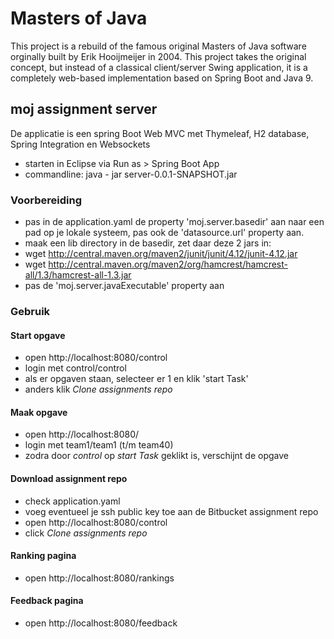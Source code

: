 # Masters of Java #

This project is a rebuild of the famous original Masters of Java software orginally built by Erik Hooijmeijer in 2004. 
This project takes the original concept, but instead of a classical client/server Swing application, it is a completely 
web-based implementation based on Spring Boot and Java 9.

## moj assignment server

De applicatie is een spring Boot Web MVC met Thymeleaf, H2 database, Spring Integration en Websockets

- starten in Eclipse via Run as > Spring Boot App
- commandline: java - jar server-0.0.1-SNAPSHOT.jar

### Voorbereiding

- pas in de application.yaml de property 'moj.server.basedir' aan naar een pad op je lokale systeem, pas ook de 'datasource.url' property aan.
- maak een lib directory in de basedir, zet daar deze 2 jars in:
- wget http://central.maven.org/maven2/junit/junit/4.12/junit-4.12.jar
- wget http://central.maven.org/maven2/org/hamcrest/hamcrest-all/1.3/hamcrest-all-1.3.jar
- pas de 'moj.server.javaExecutable' property aan

### Gebruik

#### Start opgave
- open http://localhost:8080/control
- login met control/control
- als er opgaven staan, selecteer er 1 en klik 'start Task'
- anders klik *Clone assignments repo*


#### Maak opgave
- open http://localhost:8080/
- login met team1/team1 (t/m team40)
- zodra door *control* op *start Task* geklikt is, verschijnt de opgave

#### Download assignment repo
- check application.yaml
- voeg eventueel je ssh public key toe aan de Bitbucket assignment repo
- open http://localhost:8080/control
- click *Clone assignments repo* 

#### Ranking pagina

- open http://localhost:8080/rankings

#### Feedback pagina
- open http://localhost:8080/feedback
